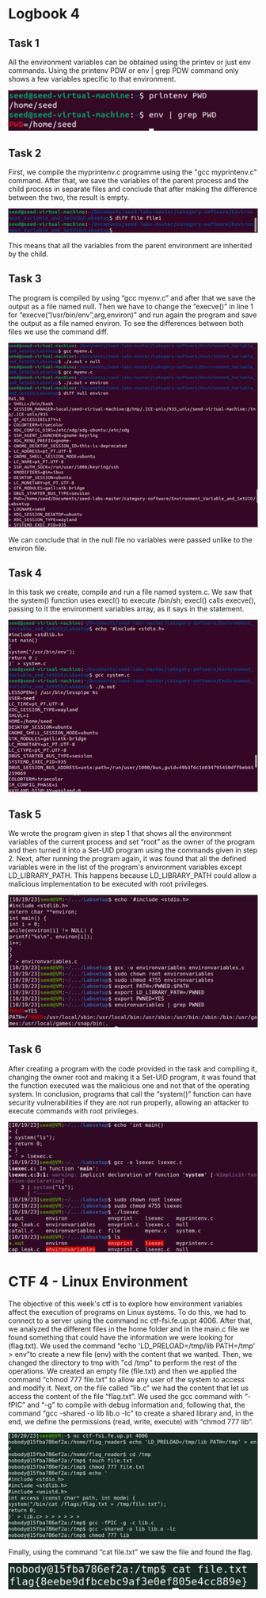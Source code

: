 # Logbook 4

## Task 1

All the environment variables can be obtained using the printev or just env commands. Using the printenv PDW or env | grep PDW command only shows a few variables specific to that environment.

![Alt text](/Exercises/images/image.png)

## Task 2

First, we compile the myprintenv.c programme using the "gcc myprintenv.c" command. After that, we save the variables of the parent process and the child process in separate files and conclude that after making the difference between the two, the result is empty. 

![Alt text](/Exercises/images/image-1.png)

This means that all the variables from the parent environment are inherited by the child.

## Task 3

The program is compiled by using “gcc myenv.c” and after that we save the output as a file named null. Then we have to change the “execve()” in line 1 for “execve(“/usr/bin/env”,arg,environ)” and run again the program and save the output as a file named environ. To see the differences between both files we use the command diff. 

![Alt text](/Exercises/images/image-2.png)

We can conclude that in the null file no variables were passed unlike to the environ file.

## Task 4 

In this task we create, compile and run a file named system.c.
We saw that the system() function uses execl() to execute /bin/sh; execl() calls execve(), passing to it the environment variables array, as it says in the statement. 

![Alt text](/Exercises/images/image-3.png)

## Task 5 

We wrote the program given in step 1 that shows all the environment variables of the current process and set “root” as the owner of the program and then turned it into a Set-UID program using the commands given in step 2. Next, after running the program again, it was found that all the defined variables were in the list of the program's environment variables except LD_LIBRARY_PATH. This happens because LD_LIBRARY_PATH could allow a malicious implementation to be executed with root privileges.

![Alt text](/Exercises/images/image-4.png)

## Task 6

After creating a program with the code provided in the task and compiling it, changing the owner root and making it a Set-UID program, it was found that the function executed was the malicious one and not that of the operating system. In conclusion, programs that call the “system()”  function can have security vulnerabilities if they are not run properly, allowing an attacker to execute commands with root privileges.

![Alt text](/Exercises/images/image-5.png)

# CTF 4 - Linux Environment 

The objective of this week's ctf is to explore how environment variables affect the execution of programs on Linux systems. To do this, we had to connect to a server using the command nc ctf-fsi.fe.up.pt 4006. 
After that, we analyzed the different files in the home folder and in the main.c file we found something that could have the information we were looking for (flag.txt). 
We used the command “echo 'LD_PRELOAD=/tmp/lib PATH=/tmp' > env”to create a new file (env) with the content that we wanted. Then, we changed the directory to tmp with "cd /tmp" to perform the rest of the operations. We created an empty file (file.txt) and then we applied the command “chmod 777 file.txt” to allow any user of the system to access and modify it. 
Next, on the file called “lib.c” we had the content that let us access the content of the file “flag.txt”. 
We used the gcc command with “-fPIC” and “-g” to compile with debug information and, following that, the command “gcc -shared -o lib lib.o -lc” to create a shared library and, in the end, we define the permissions (read, write, execute) with “chmod 777 lib”. 

![Alt text](/Exercises/images/CTF4-1.png)

Finally, using the command “cat file.txt” we saw the file and found the flag. 

![Alt text](/Exercises/images/CTF4-2.png)



